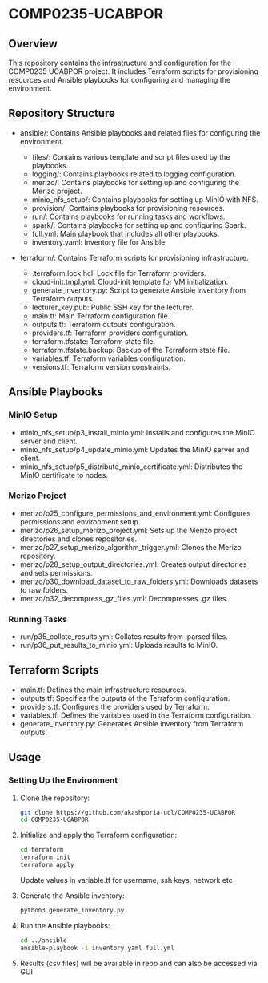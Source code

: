# COMP0235-UCABPOR

## Overview

This repository contains the infrastructure and configuration for the COMP0235 UCABPOR project. It includes Terraform scripts for provisioning resources and Ansible playbooks for configuring and managing the environment.

## Repository Structure

-   ansible/: Contains Ansible playbooks and related files for configuring the environment.

    -   files/: Contains various template and script files used by the playbooks.
    -   logging/: Contains playbooks related to logging configuration.
    -   merizo/: Contains playbooks for setting up and configuring the Merizo project.
    -   minio_nfs_setup/: Contains playbooks for setting up MinIO with NFS.
    -   provision/: Contains playbooks for provisioning resources.
    -   run/: Contains playbooks for running tasks and workflows.
    -   spark/: Contains playbooks for setting up and configuring Spark.
    -   full.yml: Main playbook that includes all other playbooks.
    -   inventory.yaml: Inventory file for Ansible.

-   terraform/: Contains Terraform scripts for provisioning infrastructure.
    -   .terraform.lock.hcl: Lock file for Terraform providers.
    -   cloud-init.tmpl.yml: Cloud-init template for VM initialization.
    -   generate_inventory.py: Script to generate Ansible inventory from Terraform outputs.
    -   lecturer_key.pub: Public SSH key for the lecturer.
    -   main.tf: Main Terraform configuration file.
    -   outputs.tf: Terraform outputs configuration.
    -   providers.tf: Terraform providers configuration.
    -   terraform.tfstate: Terraform state file.
    -   terraform.tfstate.backup: Backup of the Terraform state file.
    -   variables.tf: Terraform variables configuration.
    -   versions.tf: Terraform version constraints.

## Ansible Playbooks

### MinIO Setup

-   minio_nfs_setup/p3_install_minio.yml: Installs and configures the MinIO server and client.
-   minio_nfs_setup/p4_update_minio.yml: Updates the MinIO server and client.
-   minio_nfs_setup/p5_distribute_minio_certificate.yml: Distributes the MinIO certificate to nodes.

### Merizo Project

-   merizo/p25_configure_permissions_and_environment.yml: Configures permissions and environment setup.
-   merizo/p26_setup_merizo_project.yml: Sets up the Merizo project directories and clones repositories.
-   merizo/p27_setup_merizo_algorithm_trigger.yml: Clones the Merizo repository.
-   merizo/p28_setup_output_directories.yml: Creates output directories and sets permissions.
-   merizo/p30_download_dataset_to_raw_folders.yml: Downloads datasets to raw folders.
-   merizo/p32_decompress_gz_files.yml: Decompresses .gz files.

### Running Tasks

-   run/p35_collate_results.yml: Collates results from .parsed files.
-   run/p36_put_results_to_minio.yml: Uploads results to MinIO.

## Terraform Scripts

-   main.tf: Defines the main infrastructure resources.
-   outputs.tf: Specifies the outputs of the Terraform configuration.
-   providers.tf: Configures the providers used by Terraform.
-   variables.tf: Defines the variables used in the Terraform configuration.
-   generate_inventory.py: Generates Ansible inventory from Terraform outputs.

## Usage

### Setting Up the Environment

1. Clone the repository:

    ```sh
    git clone https://github.com/akashporia-ucl/COMP0235-UCABPOR
    cd COMP0235-UCABPOR
    ```

2. Initialize and apply the Terraform configuration:

    ```sh
    cd terraform
    terraform init
    terraform apply
    ```

    Update values in variable.tf for username, ssh keys, network etc

3. Generate the Ansible inventory:

    ```sh
    python3 generate_inventory.py
    ```

4. Run the Ansible playbooks:

    ```sh
    cd ../ansible
    ansible-playbook -i inventory.yaml full.yml
    ```

5. Results (csv files) will be available in repo and can also be accessed via GUI
